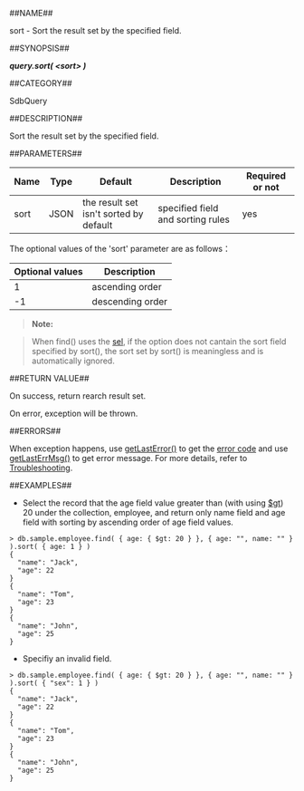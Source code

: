 
##NAME##

sort - Sort the result set by the specified field.

##SYNOPSIS##

***query.sort( \<sort\> )***

##CATEGORY##

SdbQuery

##DESCRIPTION##

Sort the result set by the specified field.

##PARAMETERS##

| Name | Type     | Default | Description | Required or not |
| ---- | -------- | ------- | ----------- | --------------- |
| sort | JSON     | the result set isn't sorted by default | specified field and sorting rules | yes |

The optional values of the 'sort' parameter are as follows：

| Optional values | Description      |
| --------------- | ---------------- |
| 1               | ascending order  |
| -1              | descending order |

>**Note:**

>When find() uses the [sel](reference/Sequoiadb_command/SdbCollection/find.md), if the option does not cantain the sort field specified by sort(), the sort set by sort() is meaningless and is automatically ignored.

##RETURN VALUE##

On success, return rearch result set.

On error, exception will be thrown.

##ERRORS##

When exception happens, use [getLastError()](manual/Manual/Sequoiadb_Command/Global/getLastError.md) to get the [error code](manual/Manual/Sequoiadb_error_code.md) and use [getLastErrMsg()](manual/Manual/Sequoiadb_Command/Global/getLastErrMsg.md) to get error message. For more details, refer to [Troubleshooting](manual/FAQ/faq_sdb.md).

##EXAMPLES##

* Select the record that the age field value greater than (with using [$gt](reference/operator/match_operator/gt.md)) 20 under the collection, employee, and return only name field and age field with sorting by ascending order of age field values.

```lang-javascript
> db.sample.employee.find( { age: { $gt: 20 } }, { age: "", name: "" } ).sort( { age: 1 } )
{
  "name": "Jack",
  "age": 22
}
{
  "name": "Tom",
  "age": 23
}
{
  "name": "John",
  "age": 25
}
```

* Specifiy an invalid field.

```lang-javascript
> db.sample.employee.find( { age: { $gt: 20 } }, { age: "", name: "" } ).sort( { "sex": 1 } )
{
  "name": "Jack",
  "age": 22
}
{
  "name": "Tom",
  "age": 23
}
{
  "name": "John",
  "age": 25
}
```
